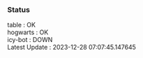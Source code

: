 ### Status


table : OK  
hogwarts : OK  
icy-bot : DOWN  
Latest Update : 2023-12-28 07:07:45.147645
